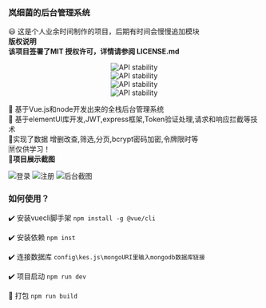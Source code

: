  

### **岚细菌的后台管理系统** 
 
 :smiley: 这是个人业余时间制作的项目，后期有时间会慢慢追加模块<br/>
 **版权说明**<br/>
 **该项目签署了MIT 授权许可，详情请参阅 LICENSE.md** 
 
<div align="center">
  <img src="https://img.shields.io/badge/npm-6.4.1-blue.svg"
      alt="API stability" />
</div>
<div align="center">
  <img src="https://img.shields.io/badge/vue.js-2.x-brightgreen.svg"
      alt="API stability" />
</div>
<div align="center">
  <img src="https://img.shields.io/badge/node.js-v10.15.3-yellow.svg"
      alt="API stability" />
</div>
<div align="center">
  <img src="https://img.shields.io/badge/express-4.16.3-orange.svg"
      alt="API stability" />
</div>

:loudspeaker: 基于Vue.js和node开发出来的全栈后台管理系统<br/>
:loudspeaker: 基于elementUI库开发,JWT,express框架,Token验证处理,请求和响应拦截等技术<br/>
:jack_o_lantern:实现了数据 增删改查,筛选,分页,bcrypt密码加密,令牌限时等<br/>
:u7981:仅供学习！<br/>
:round_pushpin:**项目展示截图** <br/>


![登录](https://images.gitee.com/uploads/images/2019/0611/113955_dd15ebc2_1138914.png "首页.PNG")
![注册](https://images.gitee.com/uploads/images/2019/0611/114010_3668f063_1138914.png "注册.PNG")
![后台截图](https://images.gitee.com/uploads/images/2019/0611/114022_319d4ca0_1138914.png "内部.PNG")

### 如何使用？
:heavy_check_mark: 安装vuecli脚手架
`npm install -g @vue/cli`

:heavy_check_mark: 安装依赖
`npm inst`

:heavy_check_mark: 连接数据库
`config\kes.js\mongoURI里输入mongodb数据库链接`

:heavy_check_mark: 项目启动
`npm run dev`

:red_circle: 打包
`npm run build`
